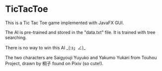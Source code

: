 # TicTacToe
This is a Tic Tac Toe game implemented with JavaFX GUI. 

The AI is pre-trained and stored in the "data.txt" file. It is trained with tree searching.

There is no way to win this AI \_(:з」∠)_ 

The two characters are Saigyouji Yuyuko and Yakumo Yukari from Touhou Project, drawn by 桐子 found on Pixiv (so cute!). 
